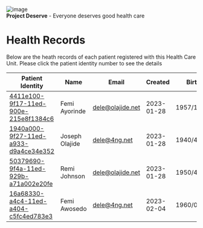 ![image](https://user-images.githubusercontent.com/110731/191966461-b80f054f-0bb3-41b5-b549-10c34c46387b.png)  
**Project Deserve** - Everyone deserves good health care

# Health Records  

Below are the heath records of each patient registered with this Health Care Unit. Please click the patient identity number to see the details

| Patient Identity                                                               | Name          | Email                    | Created      | Birth     | Gender |
| ------------------------------------------------------------------------------ | ------------  | ----------------------   | -----------  | --------- | ------
| [4411e100-9f17-11ed-900e-215e8f1384c6](./4411e100-9f17-11ed-900e-215e8f1384c6) | Femi Ayorinde     | <dele@olajide.net> | 2023-01-28    | 1957/12/24 | Male   
| [1940a000-9f27-11ed-a933-d9a4ce34e352](./1940a000-9f27-11ed-a933-d9a4ce34e352) | Joseph Olajide     | <dele@4ng.net> | 2023-01-28    | 1940/4/20 | Male  
| [50379690-9f4a-11ed-929b-a71a002e20fe](./50379690-9f4a-11ed-929b-a71a002e20fe) | Remi Johnson     | <dele@olajide.net> | 2023-01-28    | 1950/4/20 | Female  
| [16a68330-a4c4-11ed-a404-c5fc4ed783e3](./16a68330-a4c4-11ed-a404-c5fc4ed783e3) | Femi Awosedo     | <dele@4ng.net> | 2023-02-04    | 1960/02/07 | Male   |